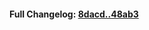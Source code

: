 

#### **Full Changelog:** [8dacd..48ab3](https://github.com/mediar-ai/skyprompt/compare/8dacd..48ab3)


